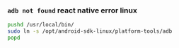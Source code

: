 ### `adb not found` react native error linux
```sh
pushd /usr/local/bin/
sudo ln -s /opt/android-sdk-linux/platform-tools/adb
popd
```
